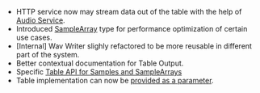 * HTTP service now may stream data out of the table with the help of [Audio Service](/docs/user/http/readme.md#audio-service).
* Introduced [SampleArray](/docs/user/api/readme.md#samplearray) type for performance optimization of certain use cases. 
* [Internal] Wav Writer slighly refactored to be more reusable in different part of the system.
* Better contextual documentation for Table Output.
* Specific [Table API for Samples and SampleArrays](/docs/user/api/outputs/table-output.md#sample-type)
* Table implementation can now be [provided as a parameter](/docs/user/api/outputs/table-output.md#custom-table-implementation).